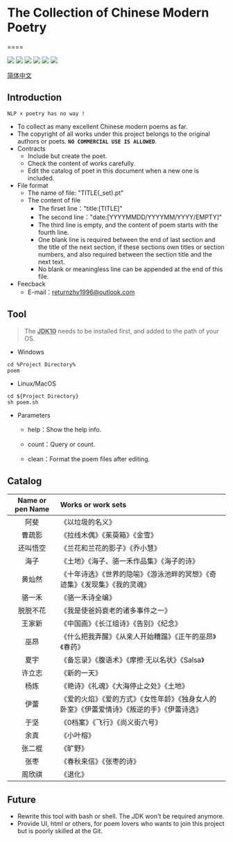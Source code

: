 
# The Collection of Chinese Modern Poetry
====

![](https://img.shields.io/badge/only-bot-green)
![](https://img.shields.io/badge/zh-poetry-red)
![](https://img.shields.io/badge/%E2%9D%A4-academic-blue)
![](https://img.shields.io/badge/poems-1152-yellowgreen)
![](https://img.shields.io/badge/poets-20-lightgrey)
![](https://img.shields.io/github/repo-size/sheepzh/poetry)

[简体中文](README.md)

## Introduction

```
NLP × poetry has no way !
```
+ To collect as many excellent Chinese modern poems as far.
+ The copyright of all works under this project belongs to the original authors or poets. **`NO COMMERCIAL USE IS ALLOWED`**.
+ Contracts
	+ Include but create the poet.
	+ Check the content of works carefully.
	+ Edit the catalog of poet in this document when a new one is included.
+ File format
	+ The name of file: "TITLE(_set).pt"
	+ The content of file
		+ The firset line："title:[TITLE]"
		+ The second line："date:[YYYYMMDD/YYYYMM/YYYY/EMPTY]"
		+ The third line is empty, and the content of poem starts with the fourth line.
		+ One blank line is required between the end of last section and the title of the next section, if these sections own titles or section numbers, and also required between the section title and the next text.
		+ No blank or meaningless line can be appended at the end of this file.
+ Feecback
	+ E-mail：returnzhy1996@outlook.com
	
## Tool

>The <u>**JDK10**</u> needs to be installed first, and added to the path of your OS.

+ Windows

```batch
cd %Project Directory%
poem
```

+ Linux/MacOS
```shell
cd ${Project Directory}
sh poem.sh
```

+ Parameters

	+ help：Show the help info.
	
	+ count：Query or count.

	+ clean：Format the poem files after editing.

## Catalog

|Name or pen Name|Works or work sets
|:-:|:-|
|阿斐|《以垃圾的名义》
|曹疏影|《拉线木偶》《茱萸箱》《金雪》
|还叫悟空|《兰花和兰花的影子》《乔小慧》
|海子|《土地》《海子、骆一禾作品集》《海子的诗》
|黄灿然|《十年诗选》《世界的隐喻》《游泳池畔的冥想》《奇迹集》《发现集》《我的灵魂》
|骆一禾|《骆一禾诗全编》
|脱脱不花|《我是使爸妈衰老的诸多事件之一》
|王家新|《中国画》《长江组诗》《告别》《纪念》
|巫昂|《什么把我弄醒》《从亲人开始糟蹋》《正午的巫昂》《春药》
|夏宇|《备忘录》《腹语术》《摩擦·无以名状》《Salsa》
|许立志|《新的一天》
|杨炼|《艳诗》《礼魂》《大海停止之处》《土地》
|伊蕾|《爱的火焰》《爱的方式》《女性年龄》《独身女人的卧室》《伊蕾爱情诗》《叛逆的手》《伊蕾诗选》
|于坚|《0档案》《飞行》《尚义街六号》
|余真|《小叶榕》
|张二棍|《旷野》
|张枣|《春秋来信》《张枣的诗》
|周欣祺|《退化》

## Future

+ Rewrite this tool with bash or shell. The JDK won't be required anymore.
+ Provide UI, html or others, for poem lovers who wants to join this project but is poorly skilled at the Git.
